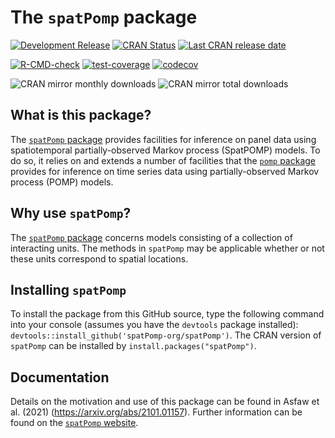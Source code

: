 # The `spatPomp` package

[![Development Release](https://img.shields.io/github/release/spatPomp-org/spatPomp.svg)](https://github.com/spatPomp-org/spatPomp/releases/latest)
[![CRAN Status](https://www.r-pkg.org/badges/version/spatPomp?color=blue)](https://cran.r-project.org/package=spatPomp)
[![Last CRAN release date](https://www.r-pkg.org/badges/last-release/spatPomp?color=blue)](https://cran.r-project.org/package=spatPomp)

[![R-CMD-check](https://github.com/spatPomp-org/spatPomp/actions/workflows/r-cmd-check.yml/badge.svg)](https://github.com/spatPomp-org/spatPomp/actions/workflows/r-cmd-check.yml)
[![test-coverage](https://github.com/spatPomp-org/spatPomp/actions/workflows/test-coverage.yml/badge.svg)](https://github.com/spatPomp-org/spatPomp/actions/workflows/test-coverage.yml)
[![codecov](https://codecov.io/github/spatPomp-org/spatPomp/graph/badge.svg?token=O97GJYUGNH)](https://codecov.io/github/spatPomp-org/spatPomp)

![CRAN mirror monthly downloads](https://cranlogs.r-pkg.org/badges/last-month/spatPomp?color=yellow)
![CRAN mirror total downloads](https://cranlogs.r-pkg.org/badges/grand-total/spatPomp?color=yellow)


## What is this package?
The [`spatPomp` package](https://spatPomp-org.github.io/spatPomp/) provides facilities for inference on panel data using spatiotemporal partially-observed Markov process (SpatPOMP) models.
To do so, it relies on and extends a number of facilities that the [`pomp` package](https://kingaa.github.io/pomp/) provides for inference on time series data using partially-observed Markov process (POMP) models.

## Why use `spatPomp`?
The [`spatPomp` package](https://spatPomp-org.github.io/spatPomp/) concerns models consisting of a collection of interacting units.
The methods in `spatPomp` may be applicable whether or not these units correspond to spatial locations.

## Installing `spatPomp`
To install the package from this GitHub source, type the following command into your console (assumes you have the `devtools` package installed):
`devtools::install_github('spatPomp-org/spatPomp')`.
The CRAN version of `spatPomp` can be installed by `install.packages("spatPomp")`.

## Documentation
Details on the motivation and use of this package can be found in Asfaw et al. (2021) (https://arxiv.org/abs/2101.01157).
Further information can be found on the [`spatPomp` website](https://spatPomp-org.github.io/spatPomp/).
